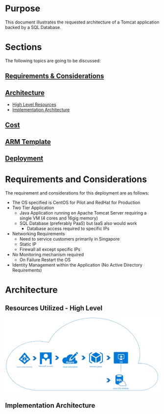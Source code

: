 # Purpose
This document illustrates the requested architecture of a Tomcat application backed by a SQL Database.

# Sections
The following topics are going to be discussed:

## [Requirements & Considerations](#requirements-and-considerations)
## [Architecture](#architecture)
*   [High Level Resources](#resources-utilized---high-level)
*   [Implementation Architecture](#implementation-architecture)
## [Cost](#cost)
## [ARM Template](#arm-template)
## [Deployment](#deployment)

# Requirements and Considerations
The requirement and considerations for this deployment are as follows:
*   The OS specified is CentOS for Pilot and RedHat for Production
*   Two Tier Application
    *   Java Application running on Apache Tomcat Server requiring a single VM (4 cores and 16gig memory)
    *   SQL Database (preferably PaaS) but IaaS also would work
        *   Database access required to specific IPs
* Networking Requirements
    * Need to service customers primarily in Singapore
    * Static IP
    * Firewall all except specific IPs
*   No Monitoring mechanism required
    *   On Failure Restart the OS
*   Identity Management within the Application (No Active Directory Requirements)
# Architecture
## Resources Utilized - High Level
![Overall Resources](./src/account-overview.jpg)
## Implementation Architecture
